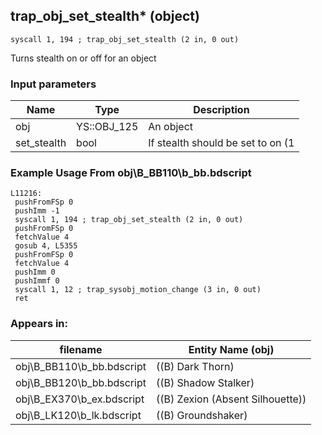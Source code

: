 ## trap_obj_set_stealth* (object)

`syscall 1, 194 ; trap_obj_set_stealth (2 in, 0 out)`

Turns stealth on or off for an object

### Input parameters
| Name | Type | Description
|------|------|------------
| obj   | YS::OBJ_125   | An object
| set_stealth   | bool   | If stealth should be set to on (1


### Example Usage From obj\B_BB110\b_bb.bdscript
```plaintext
L11216:
 pushFromFSp 0
 pushImm -1
 syscall 1, 194 ; trap_obj_set_stealth (2 in, 0 out)
 pushFromFSp 0
 fetchValue 4
 gosub 4, L5355
 pushFromFSp 0
 fetchValue 4
 pushImm 0
 pushImmf 0
 syscall 1, 12 ; trap_sysobj_motion_change (3 in, 0 out)
 ret
```


### Appears in:
| filename | Entity Name (obj)
|----------|-------------
| obj\B_BB110\b_bb.bdscript       | ((B) Dark Thorn)          
| obj\B_BB120\b_bb.bdscript       | ((B) Shadow Stalker)          
| obj\B_EX370\b_ex.bdscript       | ((B) Zexion (Absent Silhouette))          
| obj\B_LK120\b_lk.bdscript       | ((B) Groundshaker)          




